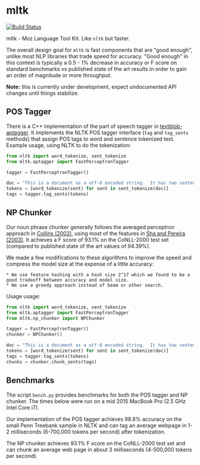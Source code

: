 mltk
====

[![Build Status](https://api.travis-ci.org/seomoz/mltk.png)](https://api.travis-ci.org/seomoz/mltk.png)

mltk - Moz Language Tool Kit.  Like `nltk` but faster.

The overall design goal for `mltk` is fast components that are "good enough",
unlike most NLP libraries that trade speed for accuracy.
"Good enough" in this context is typically a 0.5 - 1% decrease
in accuracy or F score on standard benchmarks vs published state
of the art results in order to gain an order of magnitude or more throughput.

**Note:** this is currently under development, expect undocumented API
changes until things stabilize.

POS Tagger
----------

There is a C++ implementation of the part of speech tagger in
[textblob-aptagger](https://github.com/sloria/textblob-aptagger).
It implements the NLTK POS tagger interface (`tag` and `tag_sents` methods)
that assign POS tags to word and sentence tokenized text.  Example usage,
using NLTK to do the tokenization:

```python
from nltk import word_tokenize, sent_tokenize
from mltk.aptagger import FastPerceptronTagger

tagger = FastPerceptronTagger()

doc = "This is a document as a utf-8 encoded string.  It has two sentences."
tokens = [word_tokenize(sent) for sent in sent_tokenize(doc)]
tags = tagger.tag_sents(tokens)
```

NP Chunker
----------

Our noun phrase chunker generally follows the averaged perceptron approach
in [Collins (2002)](http://scholar.google.com/scholar?hl=en&q=Discriminative+training+methods+for+hidden+Markov+models%3A+theory+and+experiments+with+perceptron+algorithms), using most of the features in
[Sha and Pereira (2003)](http://scholar.google.com/scholar?q=Shallow+Parsing+with+Conditional+Random+Fields).
It achieves a F score of 93.1% on the CoNLL-2000 test set (compared
to published state of the art values of 94.39%).

We made a few modifications to these algorithms to improve the speed
and compress the model size at the expense of a little accuracy:

    * We use feature hashing with a hash size 2^17 which we found to be a good tradeoff between accuracy and model size.
    * We use a greedy approach instead of beam or other search.

Usage usage:

```python
from nltk import word_tokenize, sent_tokenize
from mltk.aptagger import FastPerceptronTagger
from mltk.np_chunker import NPChunker

tagger = FastPerceptronTagger()
chunker = NPChunker()

doc = "This is a document as a utf-8 encoded string.  It has two sentences."
tokens = [word_tokenize(sent) for sent in sent_tokenize(doc)]
tags = tagger.tag_sents(tokens)
chunks = chunker.chunk_sents(tags)
```

Benchmarks
----------

The script `bench.py` provides benchmarks for both the POS tagger and
NP chunker.  The times below were run on a mid 2015 MacBook Pro
(2.5 GHz Intel Core i7).

Our implementation of the POS tagger achieves 98.8% accuracy on the small
Penn Treebank sample in NLTK and can tag an average webpage in 1-2
milliseconds (6-700,000 tokens per second) after tokenization.

The NP chunker achieves 93.1% F score on the CoNLL-2000 test set
and can chunk an average web page in about 3 milliseconds (4-500,000 tokens
per second).


